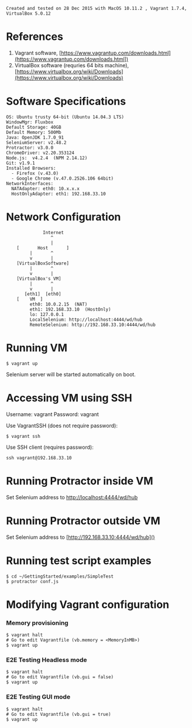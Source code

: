 ```
Created and tested on 28 Dec 2015 with MacOS 10.11.2 , Vagrant 1.7.4, VirtualBox 5.0.12 
```

# References

 1. Vagrant software, [https://www.vagrantup.com/downloads.html](https://www.vagrantup.com/downloads.html])
 2. VirtualBox software (requries 64 bits machine), [https://www.virtualbox.org/wiki/Downloads](https://www.virtualbox.org/wiki/Downloads)


# Software Specifications

```
OS: Ubuntu trusty 64-bit (Ubuntu 14.04.3 LTS)
WindowMgr: Fluxbox
Default Storage: 40GB
Default Memory: 500Mb
Java: OpenJDK 1.7.0_91
SeleniumServer: v2.48.2
Protractor: v3.0.0
ChromeDriver: v2.20.353124
Node.js:  v4.2.4  (NPM 2.14.12)
Git: v1.9.1
Installed Browsers:
  - Firefox (v.43.0)
  - Google Chrome (v.47.0.2526.106 64bit)
NetworkInterfaces:
  NATAdapter: eth0: 10.x.x.x 
  HostOnlyAdapter: eth1: 192.168.33.10
```

# Network Configuration

```
              Internet
                 ^
                 | 
    [       Host       ]
         |       ^
         v       |
    [VirtualBoxSoftware]  
         |       ^
         v       |
    [VirtualBox's VM]
         |       ^
         v       |
       [eth1]  [eth0]         
    [    VM  ]  
         eth0: 10.0.2.15  (NAT)
         eth1: 192.168.33.10  (HostOnly)
         lo: 127.0.0.1
         LocalSelenium: http://localhost:4444/wd/hub
         RemoteSelenium: http://192.168.33.10:4444/wd/hub
```


# Running VM

```
$ vagrant up
```

Selenium server will be started automatically on boot.

# Accessing VM using SSH

Username: vagrant  Password: vagrant

Use VagrantSSH (does not require password):

```   
$ vagrant ssh
```

Use SSH client (requires password):

```   
ssh vagrant@192.168.33.10
```


# Running Protractor inside VM

Set Selenium address to [http://localhost:4444/wd/hub]()

# Running Protractor outside VM

Set Selenium address to [http://192.168.33.10:4444/wd/hub]()

# Running test script examples

```
$ cd ~/GettingStarted/examples/SimpleTest
$ protractor conf.js
```

# Modifying Vagrant configuration 

### Memory provisioning

```
$ vagrant halt
# Go to edit Vagrantfile (vb.memory = <MemoryInMB>)
$ vagrant up
```

### E2E Testing Headless mode

```
$ vagrant halt
# Go to edit Vagrantfile (vb.gui = false)
$ vagrant up
```

### E2E Testing GUI mode

```
$ vagrant halt
# Go to edit Vagrantfile (vb.gui = true)
$ vagrant up
```

